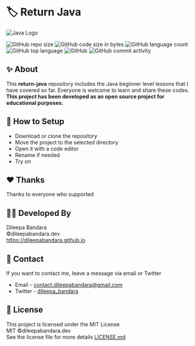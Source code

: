 # 🏷️ Return Java

![Java Logo](https://img.icons8.com/color/98/000000/java.png)


![GitHub repo size](https://img.shields.io/github/repo-size/dileepabandara/return-java?color=red&label=repository%20size)
![GitHub code size in bytes](https://img.shields.io/github/languages/code-size/dileepabandara/return-java?color=red)
![GitHub language count](https://img.shields.io/github/languages/count/dileepabandara/return-java)
![GitHub top language](https://img.shields.io/github/languages/top/dileepabandara/return-java)
![GitHub](https://img.shields.io/github/license/dileepabandara/return-java?color=yellow)
![GitHub commit activity](https://img.shields.io/github/commit-activity/m/dileepabandara/return-java?color=brightgreen&label=commits)

## ✨ About

This **return-java** repository includes the Java beginner level lessons that I have covered so far. Everyone is welcome to learn and share these codes. **This project has been developed as an open source project for educational purposes.**

## 🍃 How to Setup

- Download or clone the repository
- Move the project to the selected directory
- Open it with a code editor
- Rename if needed
- Try on

## ❤️ Thanks

Thanks to everyone who supported

## 👨‍💻 Developed By

Dileepa Bandara  
©dileepabandara.dev  
https://dileepabandara.github.io

## 💬 Contact

If you want to contact me, leave a message via email or Twitter

- Email - <contact.dileepabandara@gmail.com>
- Twitter - [dileepa_bandara](https://twitter.com/dileepa_bandara)

## 📜 License

This project is licensed under the MIT License  
MIT ©dileepabandara.dev  
See the license file for more details [LICENSE.md](https://github.com/dileepabandara/return-java/blob/main/LICENSE)
